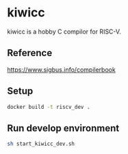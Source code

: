 # kiwicc
kiwicc is a hobby C compilor for RISC-V.

## Reference
https://www.sigbus.info/compilerbook

## Setup
```bash
docker build -t riscv_dev .
```

## Run develop environment
```bash
sh start_kiwicc_dev.sh
```